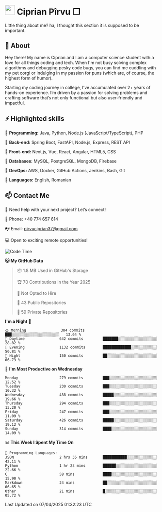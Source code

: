 # <img height="32px" src="https://user-images.githubusercontent.com/74038190/216122041-518ac897-8d92-4c6b-9b3f-ca01dcaf38ee.png"> Ciprian Pîrvu ❐ </h1>

Little thing about me? ha, I thought this section it is supposed to be important.

## 🧐 About

Hey there! My name is Ciprian and I am a computer science student with a love for all things coding and tech. When I'm not busy solving complex algorithms and debugging pesky code bugs, you can find me cuddling with my pet corgi or indulging in my passion for puns (which are, of course, the highest form of humor).

Starting my coding journey in college, I've accumulated over 2+ years of hands-on experience. I’m driven by a passion for solving problems and crafting software that’s not only functional but also user-friendly and impactful.


## ⚡ Highlighted skills

🎯 **Programming:** Java, Python, Node.js (JavaScript/TypeScript), PHP

🎯 **Back-end:** Spring Boot, FastAPI, Node.js, Express, REST API

🎯 **Front-end:** Next.js, Vue, React, Angular, HTML5, CSS

🎯 **Databases:** MySQL, PostgreSQL, MongoDB, Firebase

🎯 **DevOps:** AWS, Docker, GitHub Actions, Jenkins, Bash, Git

🎯 **Languages:** English, Romanian



## 📫 Contact Me

🤝 Need help with your next project? Let’s connect!

📱 Phone: +40 774 657 614

📭 Email: pirvuciprian37@gmail.com


💻 Open to exciting remote opportunities!

<!--START_SECTION:waka-->
![Code Time](http://img.shields.io/badge/Code%20Time-2%2C290%20hrs%203%20mins-blue)

**🐱 My GitHub Data** 

> 📦 1.8 MB Used in GitHub's Storage 
 > 
> 🏆 70 Contributions in the Year 2025
 > 
> 🚫 Not Opted to Hire
 > 
> 📜 43 Public Repositories 
 > 
> 🔑 59 Private Repositories 
 > 
**I'm a Night 🦉** 

```text
🌞 Morning                304 commits         ███░░░░░░░░░░░░░░░░░░░░░░   13.64 % 
🌆 Daytime                642 commits         ███████░░░░░░░░░░░░░░░░░░   28.82 % 
🌃 Evening                1132 commits        █████████████░░░░░░░░░░░░   50.81 % 
🌙 Night                  150 commits         ██░░░░░░░░░░░░░░░░░░░░░░░   06.73 % 
```
📅 **I'm Most Productive on Wednesday** 

```text
Monday                   279 commits         ███░░░░░░░░░░░░░░░░░░░░░░   12.52 % 
Tuesday                  230 commits         ███░░░░░░░░░░░░░░░░░░░░░░   10.32 % 
Wednesday                438 commits         █████░░░░░░░░░░░░░░░░░░░░   19.66 % 
Thursday                 294 commits         ███░░░░░░░░░░░░░░░░░░░░░░   13.20 % 
Friday                   247 commits         ███░░░░░░░░░░░░░░░░░░░░░░   11.09 % 
Saturday                 426 commits         █████░░░░░░░░░░░░░░░░░░░░   19.12 % 
Sunday                   314 commits         ████░░░░░░░░░░░░░░░░░░░░░   14.09 % 
```


📊 **This Week I Spent My Time On** 

```text
💬 Programming Languages: 
JSON                     2 hrs 35 mins       ███████████░░░░░░░░░░░░░░   42.11 % 
Python                   1 hr 23 mins        ██████░░░░░░░░░░░░░░░░░░░   22.66 % 
C                        58 mins             ████░░░░░░░░░░░░░░░░░░░░░   15.90 % 
Markdown                 24 mins             ██░░░░░░░░░░░░░░░░░░░░░░░   06.65 % 
Other                    21 mins             █░░░░░░░░░░░░░░░░░░░░░░░░   05.72 % 
```


 Last Updated on 07/04/2025 01:32:23 UTC
<!--END_SECTION:waka-->
